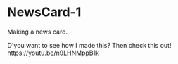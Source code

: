 # NewsCard-1
Making a news card.

D'you want to see how I made this? Then check this out! https://youtu.be/n9LHNMppB1k
